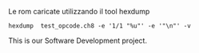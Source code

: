 Le rom caricate utilizzando il tool hexdump
```
hexdump  test_opcode.ch8 -e '1/1 "%u"' -e '"\n"' -v  
```

This is our Software Development project.
